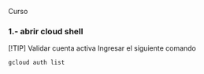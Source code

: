 Curso

### 1.- abrir cloud shell

[!TIP]
Validar cuenta activa
Ingresar el siguiente comando
```
gcloud auth list
```
